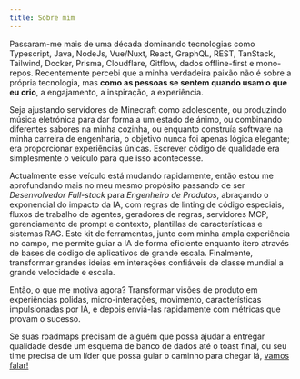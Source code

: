 ```yaml
---
title: Sobre mim
---
```

Passaram-me mais de uma década dominando tecnologias como Typescript, Java, NodeJs, Vue/Nuxt, React, GraphQL, REST, TanStack, Tailwind, Docker, Prisma, Cloudflare, Gitflow, dados offline-first e mono-repos. Recentemente percebi que a minha verdadeira paixão não é sobre a própria tecnologia, mas **como as pessoas se sentem quando usam o que eu crio**, a engajamento, a inspiração, a experiência.

Seja ajustando servidores de Minecraft como adolescente, ou produzindo música eletrónica para dar forma a um estado de ánimo, ou combinando diferentes sabores na minha cozinha, ou enquanto construía software na minha carreira de engenharia, o objetivo nunca foi apenas lógica elegante; era proporcionar experiências únicas. Escrever código de qualidade era simplesmente o veículo para que isso acontecesse.

Actualmente esse veículo está mudando rapidamente, então estou me aprofundando mais no meu mesmo propósito passando de ser *Desenvolvedor Full-stack* para *Engenheiro de Produtos*, abraçando o exponencial do impacto da IA, com regras de linting de código especiais, fluxos de trabalho de agentes, geradores de regras, servidores MCP, gerenciamento de prompt e contexto, plantillas de características e sistemas RAG. Este kit de ferramentas, junto com minha ampla experiência no campo, me permite guiar a IA de forma eficiente enquanto itero através de bases de código de aplicativos de grande escala. Finalmente, transformar grandes ideias em interações confiáveis de classe mundial a grande velocidade e escala.

Então, o que me motiva agora? Transformar visões de produto em experiências polidas, micro-interações, movimento, características impulsionadas por IA, e depois enviá-las rapidamente com métricas que provam o sucesso. 

Se suas roadmaps precisam de alguém que possa ajudar a entregar qualidade desde um esquema de banco de dados até o toast final, ou seu time precisa de um líder que possa guiar o caminho para chegar lá, [vamos falar!](mailto:d1urno@gmx.com "vamos falar!")
